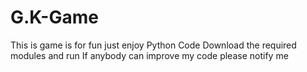 # G.K-Game
This is game is for fun just enjoy
Python Code
Download the required modules and run
 If anybody can improve my code please notify me
